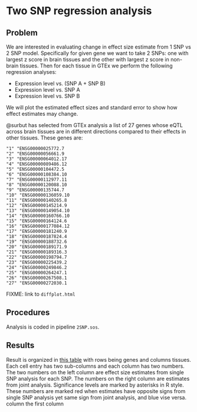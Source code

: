 # Two SNP regression analysis
## Problem
We are interested in evaluating change in effect size estimate from
1 SNP vs 2 SNP model. Specifically for given gene we want to take 2 SNPs:
one with largest z score in brain tissues and the other with largest z score in non-brain tissues. 
Then for each tissue in GTEx we perform the following regression analyses:

* Expression level vs. (SNP A + SNP B)
* Expression level vs. SNP A
* Expression level vs. SNP B

We will plot the estimated effect sizes and standard error to
show how effect estimates may change.

@surbut has selected from GTEx analysis a list of 27 genes 
whose eQTL across brain tissues are in different directions
compared to their effects in other tissues. These genes are:
```
"1" "ENSG00000025772.7
"2" "ENSG00000056661.9
"3" "ENSG00000064012.17
"4" "ENSG00000089486.12
"5" "ENSG00000104472.5
"6" "ENSG00000108384.10
"7" "ENSG00000112977.11
"8" "ENSG00000120088.10
"9" "ENSG00000135744.7
"10" "ENSG00000136059.10
"11" "ENSG00000140265.8
"12" "ENSG00000145214.9
"13" "ENSG00000149054.10
"14" "ENSG00000160766.10
"15" "ENSG00000164124.6
"16" "ENSG00000177084.12
"17" "ENSG00000181240.9
"18" "ENSG00000187824.4
"19" "ENSG00000188732.6
"20" "ENSG00000189171.9
"21" "ENSG00000189316.3
"22" "ENSG00000198794.7
"23" "ENSG00000225439.2
"24" "ENSG00000249846.2
"25" "ENSG00000264247.1
"26" "ENSG00000267508.1
"27" "ENSG00000272030.1
```
FIXME: link to `diffplot.html`

## Procedures
Analysis is coded in pipeline `2SNP.sos`.

## Results
Result is organized in [this table](http://surbut.github.io/gtexresults_matrixash/TwoSNP) 
with rows being genes and columns tissues.
Each cell entry has two sub-columns and each column has two numbers. The two
numbers on the left column are effect size estimates from single SNP analysis for each SNP. 
The numbers on the right column are estimates from joint analysis. Significance levels are
marked by asterisks in R style. These numbers are marked red when estimates have opposite signs 
from single SNP analysis yet same sign from joint analysis, and blue vise versa.
column  the first column
